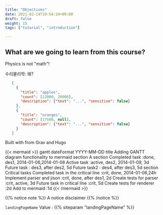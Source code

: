 ```yaml
---
title: "Objectives"
date: 2021-02-14T19:54:24+09:00
draft: false
weight: 15
tags: ["tutorial", "introduction"]

---
```


## What are we going to learn from this course?

Physics is not "math"!

수리물리학: 왜?

 ```json
    [
      {
        "title": "apples",
        "count": [12000, 20000],
        "description": {"text": "...", "sensitive": false}
      },
      {
        "title": "oranges",
        "count": [17500, null],
        "description": {"text": "...", "sensitive": false}
      }
    ]
```

<i class='fas fa-heart'></i> Built with <i class="fas fa-heart"></i> from Grav and Hugo
<i class="fas fa-heart"></i>

{{< mermaid >}}
gantt
        dateFormat  YYYY-MM-DD
        title Adding GANTT diagram functionality to mermaid
        section A section
        Completed task            :done,    des1, 2014-01-06,2014-01-08
        Active task               :active,  des2, 2014-01-09, 3d
        Future task               :         des3, after des2, 5d
        Future task2               :         des4, after des3, 5d
        section Critical tasks
        Completed task in the critical line :crit, done, 2014-01-06,24h
        Implement parser and jison          :crit, done, after des1, 2d
        Create tests for parser             :crit, active, 3d
        Future task in critical line        :crit, 5d
        Create tests for renderer           :2d
        Add to mermaid                      :1d
{{< /mermaid >}}

{{% notice note %}}
A notice disclaimer
{{% /notice %}}

`landingPageName` Value : {{% siteparam "landingPageName" %}}
